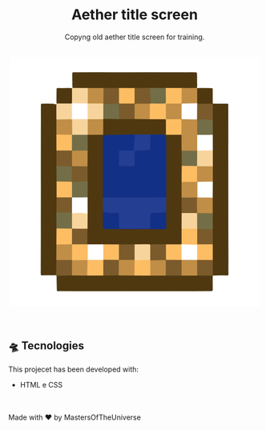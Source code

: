 <h1 align="center"> Aether title screen </h1>

<p align="center">
Copyng old aether title screen for training. <br/>



<br>

<p align="center">
  <img alt="preview do projeto" src="./assets/readme_image.png">
</p>

<br>

## 🛸 Tecnologies

This projecet has been developed with:
- HTML e CSS


<br>

<br>
Made with ♥ by MastersOfTheUniverse

